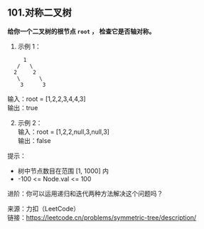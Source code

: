 ## 101.对称二叉树

**给你一个二叉树的根节点 `root` ， 检查它是否轴对称。**

1. 示例 1：

```
     1
   /   \
  2     2
   \      \
    3      3
```

输入：root = [1,2,2,3,4,4,3]  
 输出：true

2. 示例 2：  
   输入：root = [1,2,2,null,3,null,3]  
   输出：false

提示：

- 树中节点数目在范围 [1, 1000] 内
- -100 <= Node.val <= 100

进阶：你可以运用递归和迭代两种方法解决这个问题吗？

来源：力扣（LeetCode）  
链接：https://leetcode.cn/problems/symmetric-tree/description/
